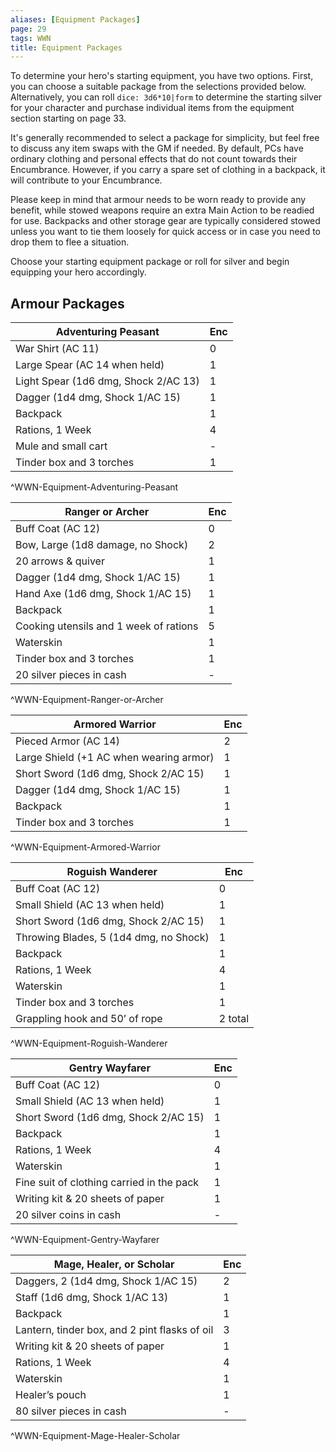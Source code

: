 ```yaml
---
aliases: [Equipment Packages]
page: 29
tags: WWN
title: Equipment Packages
---
```

To determine your hero's starting equipment, you have two options. First, you can choose a suitable package from the selections provided below. Alternatively, you can roll `dice: 3d6*10|form` to determine the starting silver for your character and purchase individual items from the equipment section starting on page 33.

It's generally recommended to select a package for simplicity, but feel free to discuss any item swaps with the GM if needed. By default, PCs have ordinary clothing and personal effects that do not count towards their Encumbrance. However, if you carry a spare set of clothing in a backpack, it will contribute to your Encumbrance.

Please keep in mind that armour needs to be worn ready to provide any benefit, while stowed weapons require an extra Main Action to be readied for use. Backpacks and other storage gear are typically considered stowed unless you want to tie them loosely for quick access or in case you need to drop them to flee a situation.

Choose your starting equipment package or roll for silver and begin equipping your hero accordingly.

## Armour Packages

| Adventuring Peasant                    | Enc |
|----------------------------------------|-----|
| War Shirt (AC 11)                      | 0   |
| Large Spear (AC 14 when held)          | 1   |
| Light Spear (1d6 dmg, Shock 2/AC 13) | 1   |
| Dagger (1d4 dmg, Shock 1/AC 15)        | 1   |
| Backpack                               | 1   |
| Rations, 1 Week                        | 4   |
| Mule and small cart                    | -   |
| Tinder box and 3 torches               | 1   |
^WWN-Equipment-Adventuring-Peasant

| Ranger or Archer                       | Enc |
|----------------------------------------|-----|
| Buff Coat (AC 12)                      | 0   |
| Bow, Large (1d8 damage, no Shock)      | 2   |
| 20 arrows & quiver                     | 1   |
| Dagger (1d4 dmg, Shock 1/AC 15)        | 1   |
| Hand Axe (1d6 dmg, Shock 1/AC 15)      | 1   |
| Backpack                               | 1   |
| Cooking utensils and 1 week of rations | 5   |
| Waterskin                              | 1   |
| Tinder box and 3 torches               | 1   |
| 20 silver pieces in cash               | -   |
^WWN-Equipment-Ranger-or-Archer

| Armored Warrior                         | Enc |
|-----------------------------------------|-----|
| Pieced Armor (AC 14)                    | 2   |
| Large Shield (+1 AC when wearing armor) | 1   |
| Short Sword (1d6 dmg, Shock 2/AC 15)    | 1   |
| Dagger (1d4 dmg, Shock 1/AC 15)         | 1   |
| Backpack                                | 1   |
| Tinder box and 3 torches                | 1   |
^WWN-Equipment-Armored-Warrior


| Roguish Wanderer                       | Enc     |
|----------------------------------------|---------|
| Buff Coat (AC 12)                      | 0       |
| Small Shield (AC 13 when held)         | 1       |
| Short Sword (1d6 dmg, Shock 2/AC 15)   | 1       |
| Throwing Blades, 5 (1d4 dmg, no Shock) | 1       |
| Backpack                               | 1       |
| Rations, 1 Week                        | 4       |
| Waterskin                              | 1       |
| Tinder box and 3 torches               | 1       |
| Grappling hook and 50’ of rope         | 2 total |
^WWN-Equipment-Roguish-Wanderer

| Gentry Wayfarer                           | Enc |
|-------------------------------------------|-----|
| Buff Coat (AC 12)                         | 0   |
| Small Shield (AC 13 when held)            | 1   |
| Short Sword (1d6 dmg, Shock 2/AC 15)      | 1   |
| Backpack                                  | 1   |
| Rations, 1 Week                           | 4   |
| Waterskin                                 | 1   |
| Fine suit of clothing carried in the pack | 1   |
| Writing kit & 20 sheets of paper          | 1   |
| 20 silver coins in cash                   | -   |
^WWN-Equipment-Gentry-Wayfarer

| Mage, Healer, or Scholar                      | Enc |
|-----------------------------------------------|-----|
| Daggers, 2 (1d4 dmg, Shock 1/AC 15)           | 2   |
| Staff (1d6 dmg, Shock 1/AC 13)                | 1   |
| Backpack                                      | 1   |
| Lantern, tinder box, and 2 pint flasks of oil | 3   |
| Writing kit & 20 sheets of paper              | 1   |
| Rations, 1 Week                               | 4   |
| Waterskin                                     | 1   |
| Healer’s pouch                                | 1   |
| 80 silver pieces in cash                      | -   |
^WWN-Equipment-Mage-Healer-Scholar
